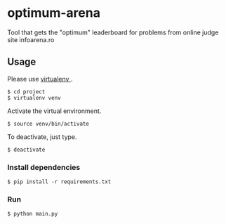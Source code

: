 # optimum-arena

Tool that gets the "optimum" leaderboard for problems from online judge site infoarena.ro

## Usage
Please use <a href="http://docs.python-guide.org/en/latest/dev/virtualenvs/"> virtualenv </a>. 

    $ cd project
    $ virtualenv venv

Activate the virtual environment.

    $ source venv/bin/activate 

To deactivate, just type.

    $ deactivate 

### Install dependencies
    $ pip install -r requirements.txt 

### Run
    $ python main.py 